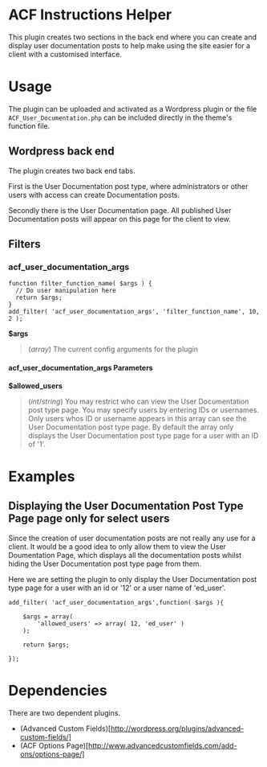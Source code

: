 
# ACF Instructions Helper

This plugin creates two sections in the back end where you can create and display user documentation posts to help make using the site easier for a client with a customised interface.

# Usage

The plugin can be uploaded and activated as a Wordpress plugin or the file `ACF_User_Documentation.php` can be included directly in the theme's function file.

## Wordpress back end

The plugin creates two back end tabs.

First is the User Documentation post type, where administrators or other users with access can create Documentation posts.

Secondly there is the User Documentation page. All published User Documentation posts will appear on this page for the client to view.

## Filters

### acf_user_documentation_args

	function filter_function_name( $args ) {
	  // Do user manipulation here
	  return $args;
	}
	add_filter( 'acf_user_documentation_args', 'filter_function_name', 10, 2 );

**$args**

> (*array*) The current config arguments for the plugin

#### acf_user_documentation_args Parameters

**$allowed_users**

> (*int*/*string*) You may restrict who can view the User Documentation post type page. You may specify users by entering IDs or usernames. Only users whos ID or username appears in this array can see the User Documentation post type page. By default the array only displays the User Documentation post type page for a user with an ID of '1'.


# Examples

## Displaying the User Documentation Post Type Page page only for select users

Since the creation of user documentation posts are not really any use for a client. It would be a good idea to only allow them to view the User Doumentation Page, which displays all the documentation posts whilst hiding the User Documentation post type page from them.

Here we are setting the plugin to only display the User Documentation post type page for a user with an id or '12' or a user name of 'ed_user'.

	add_filter( 'acf_user_documentation_args',function( $args ){
		
		$args = array(
			'allowed_users' => array( 12, 'ed_user' )
		);

		return $args;

	});

# Dependencies

There are two dependent plugins.

- (Advanced Custom Fields)[http://wordpress.org/plugins/advanced-custom-fields/]
- (ACF Options Page)[http://www.advancedcustomfields.com/add-ons/options-page/]
